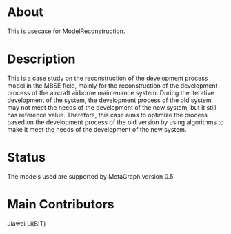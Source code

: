 # About

This is usecase for ModelReconstruction.

# Description

This is a case study on the reconstruction of the development process model in the MBSE field, mainly for the reconstruction of the development process of the aircraft airborne maintenance system. During the iterative development of the system, the development process of the old system may not meet the needs of the development of the new system, but it still has reference value. Therefore, this case aims to optimize the process based on the development process of the old version by using algorithms to make it meet the needs of the development of the new system.

# Status

The models used are supported by MetaGraph version 0.5

# Main Contributors&#x20;

Jiawei Li(BIT)
